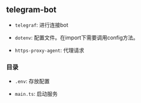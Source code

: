 ## telegram-bot

- `telegraf`: 进行连接bot

- `dotenv`: 配置文件。在import下需要调用config方法。

- `https-proxy-agent`: 代理请求


### 目录
- `.env`: 存放配置

- `main.ts`: 启动服务